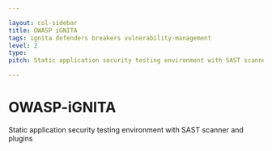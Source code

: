 ```yaml
---

layout: col-sidebar
title: OWASP iGNITA
tags: ignita defenders breakers vulnerability-management
level: 2
type: 
pitch: Static application security testing environment with SAST scanner and plugins

---
```


# OWASP-iGNITA
Static application security testing environment with SAST scanner and plugins
